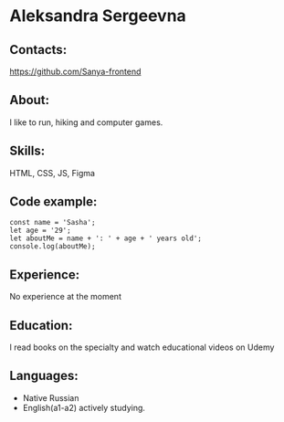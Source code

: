 # Aleksandra Sergeevna

## Contacts:
https://github.com/Sanya-frontend

## About:
I like to run, hiking and computer games.

## Skills:
HTML, CSS, JS, Figma

## Code example:

```
const name = 'Sasha';
let age = '29';
let aboutMe = name + ': ' + age + ' years old';
console.log(aboutMe);
```

## Experience:
No experience at the moment

## Education:
I read books on the specialty and watch educational videos on Udemy

## Languages:
* Native Russian
* English(a1-a2) actively studying.
